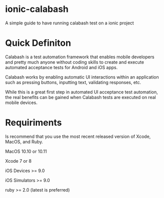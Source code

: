 # ionic-calabash
A simple guide to have running calabash test on a ionic project

# Quick Definiton
Calabash is a test automation framework that enables mobile developers and pretty much anyone without coding skills to create and execute automated acceptance tests for Android and iOS apps.

Calabash works by enabling automatic UI interactions within an application such as pressing buttons, inputting text, validating responses, etc. 

While this is a great first step in automated UI acceptance test automation, the real benefits can be gained when Calabash tests are executed on real mobile devices.



# Requiriments

Is recommend that you use the most recent released version of Xcode, MacOS, and Ruby.

MacOS 10.10 or 10.11

Xcode 7 or 8

iOS Devices >= 9.0

iOS Simulators >= 9.0

ruby >= 2.0 (latest is preferred)




